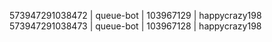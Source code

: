 573947291038472 | queue-bot | 103967129 | happycrazy198
573947291038473 | queue-bot | 103967128 | happycrazy198